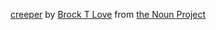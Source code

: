 [creeper](https://thenounproject.com/term/creeper/431729) by [Brock  T Love](https://thenounproject.com/brock.love) from [the Noun Project](https://thenounproject.com)